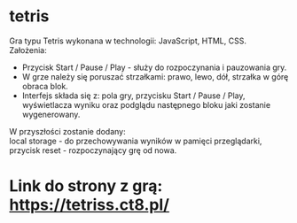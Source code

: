 # tetris
Gra typu Tetris wykonana w technologii: JavaScript, HTML, CSS.  
Założenia:
- Przycisk Start / Pause / Play - służy do rozpoczynania i pauzowania gry.
- W grze należy się poruszać strzałkami: prawo, lewo, dół, strzałka w górę obraca blok.
- Interfejs składa się z: pola gry, przycisku Start / Pause / Play, wyświetlacza wyniku oraz podglądu następnego bloku jaki zostanie wygenerowany.

W przyszłości zostanie dodany:  
local storage - do przechowywania wyników w pamięci przeglądarki, przycisk reset - rozpoczynający grę od nowa.

# Link do strony z grą: https://tetriss.ct8.pl/
